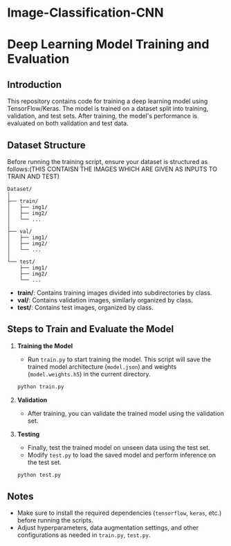 # Image-Classification-CNN



# Deep Learning Model Training and Evaluation

## Introduction
This repository contains code for training a deep learning model using TensorFlow/Keras. The model is trained on a dataset split into training, validation, and test sets. After training, the model's performance is evaluated on both validation and test data.

## Dataset Structure
Before running the training script, ensure your dataset is structured as follows:(THIS CONTAISN THE IMAGES WHICH ARE GIVEN AS INPUTS TO TRAIN AND TEST)

```
Dataset/
│
├── train/
│   ├── img1/
│   ├── img2/
│   └── ...
│
├── val/
│   ├── img1/
│   ├── img2/
│   └── ...
│
└── test/
    ├── img1/
    ├── img2/
    └── ...
```

- **train/**: Contains training images divided into subdirectories by class.
- **val/**: Contains validation images, similarly organized by class.
- **test/**: Contains test images, organized by class.

## Steps to Train and Evaluate the Model
1. **Training the Model**
   - Run `train.py` to start training the model. This script will save the trained model architecture (`model.json`) and weights (`model.weights.h5`) in the current directory.

   ```bash
   python train.py
   ```

2. **Validation**
   - After training, you can validate the trained model using the validation set.
 

3. **Testing**
   - Finally, test the trained model on unseen data using the test set.
   - Modify `test.py` to load the saved model and perform inference on the test set.

   ```bash
   python test.py
   ```

## Notes
- Make sure to install the required dependencies (`tensorflow`, `keras`, etc.) before running the scripts.
- Adjust hyperparameters, data augmentation settings, and other configurations as needed in `train.py`,  `test.py`.

